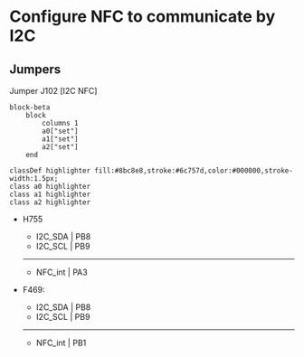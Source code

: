 # Configure NFC to communicate by I2C

## Jumpers

Jumper J102 [I2C NFC]
```mermaid
block-beta
    block
        columns 1
        a0["set"]
        a1["set"]
        a2["set"]
    end

classDef highlighter fill:#8bc8e8,stroke:#6c757d,color:#000000,stroke-width:1.5px;
class a0 highlighter
class a1 highlighter
class a2 highlighter
```

- H755
    - I2C_SDA | PB8
    - I2C_SCL | PB9
    ---
    - NFC_int | PA3

- F469:
    - I2C_SDA | PB8
    - I2C_SCL | PB9
    ---
    - NFC_int | PB1